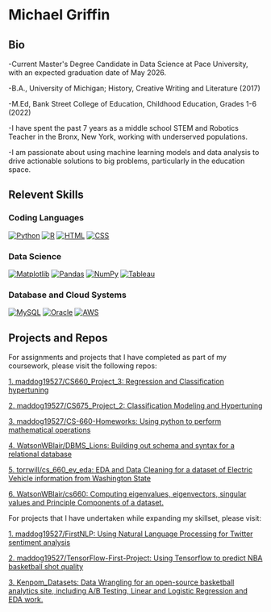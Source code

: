 # Michael Griffin

## Bio
-Current Master's Degree Candidate in Data Science at Pace University, with an expected graduation date of May 2026. 

-B.A., University of Michigan; History, Creative Writing and Literature (2017)

-M.Ed, Bank Street College of Education, Childhood Education, Grades 1-6 (2022)

-I have spent the past 7 years as a middle school STEM and Robotics Teacher in the Bronx, New York, working with underserved populations. 

-I am passionate about using machine learning models and data analysis to drive actionable solutions to big problems, particularly in the education space.

## Relevent Skills

### Coding Languages

[![Python](https://img.shields.io/badge/Python-3776AB?logo=python&logoColor=fff)](#)
[![R](https://img.shields.io/badge/R-%23276DC3.svg?logo=r&logoColor=white)](#)
[![HTML](https://img.shields.io/badge/HTML-%23E34F26.svg?logo=html5&logoColor=white)](#)
[![CSS](https://img.shields.io/badge/CSS-1572B6?logo=css3&logoColor=fff)](#)

### Data Science

[![Matplotlib](https://custom-icon-badges.demolab.com/badge/Matplotlib-71D291?logo=matplotlib&logoColor=fff)](#)
[![Pandas](https://img.shields.io/badge/Pandas-150458?logo=pandas&logoColor=fff)](#)
[![NumPy](https://img.shields.io/badge/NumPy-4DABCF?logo=numpy&logoColor=fff)](#)
[![Tableau](https://custom-icon-badges.demolab.com/badge/Tableau-0176D3?logo=tableau&logoColor=fff)](#)

### Database and Cloud Systems

[![MySQL](https://img.shields.io/badge/MySQL-4479A1?logo=mysql&logoColor=fff)](#)
[![Oracle](https://custom-icon-badges.demolab.com/badge/Oracle-F80000?logo=oracle&logoColor=fff)](#)
[![AWS](https://img.shields.io/badge/AWS-%23FF9900.svg?logo=amazon-web-services&logoColor=white)](#)

## Projects and Repos

For assignments and projects that I have completed as part of my coursework, please visit the following repos:

[1. maddog19527/CS660_Project_3: Regression and Classification hypertuning](https://github.com/maddog19527/CS660_Project_3)

[2. maddog19527/CS675_Project_2: Classification Modeling and Hypertuning](https://github.com/maddog19527/CS675_Project_2)

[3. maddog19527/CS-660-Homeworks: Using python to perform mathematical operations](https://github.com/maddog19527/CS-660-Homeworks)

[4. WatsonWBlair/DBMS_Lions: Building out schema and syntax for a relational database](https://github.com/WatsonWBlair/DBMS_Lions)

[5. torrwill/cs_660_ev_eda: EDA and Data Cleaning for a dataset of Electric Vehicle information from Washington State](https://github.com/torrwill/cs_660_ev_eda)

[6. WatsonWBlair/cs660: Computing eigenvalues, eigenvectors, singular values and Principle Components of a dataset.](https://github.com/WatsonWBlair/cs660)

For projects that I have undertaken while expanding my skillset, please visit:

[1. maddog19527/FirstNLP: Using Natural Language Processing for Twitter sentiment analysis](https://github.com/maddog19527/FirstNLP)

[2. maddog19527/TensorFlow-First-Project: Using Tensorflow to predict NBA basketball shot quality](https://github.com/maddog19527/TensorFlow-First-Project)

[3. Kenpom_Datasets: Data Wrangling for an open-source basketball analytics site, including A/B Testing, Linear and Logistic Regression and EDA work.](https://github.com/maddog19527/KenPom_Datasets)

<!---
maddog19527/maddog19527 is a ✨ special ✨ repository because its `README.md` (this file) appears on your GitHub profile.
You can click the Preview link to take a look at your changes.
--->
